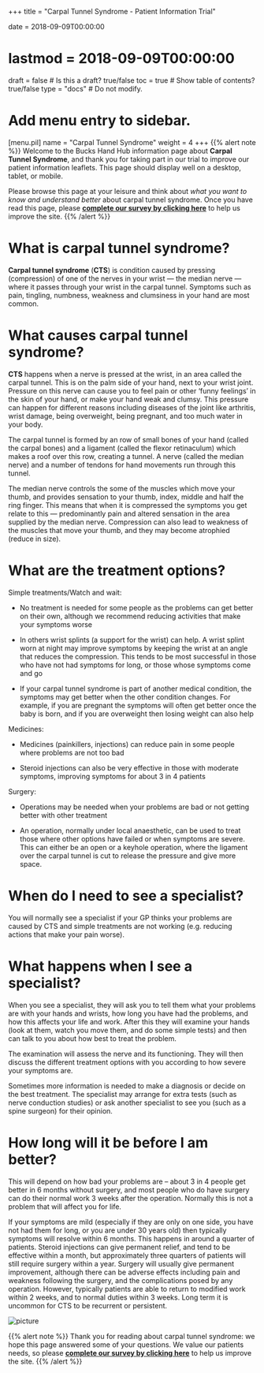 +++
title = "Carpal Tunnel Syndrome - Patient Information Trial"

date = 2018-09-09T00:00:00
# lastmod = 2018-09-09T00:00:00

draft = false  # Is this a draft? true/false
toc = true  # Show table of contents? true/false
type = "docs"  # Do not modify.

# Add menu entry to sidebar.
[menu.pil]
  name = "Carpal Tunnel Syndrome"
  weight = 4
+++
{{% alert note %}}
Welcome to the Bucks Hand Hub information page about **Carpal Tunnel Syndrome**, and thank you for taking part in our trial to improve our patient information leaflets. This page should display well on a desktop, tablet, or mobile.

Please browse this page at your leisure and think about *what you want to know and understand better* about carpal tunnel syndrome. Once you have read this page, please [**complete our survey by clicking here**](#contact) to help us improve the site.
{{% /alert %}}


# What is carpal tunnel syndrome?
**Carpal tunnel syndrome** (**CTS**) is condition caused by pressing (compression) of one of the nerves in your wrist — the median nerve — where it passes through your wrist in the carpal tunnel.  Symptoms such as pain, tingling, numbness, weakness and clumsiness in your hand are most common.


# What causes carpal tunnel syndrome?
**CTS** happens when a nerve is pressed at the wrist, in an area called the carpal tunnel.  This is on the palm side of your hand, next to your wrist joint.  Pressure on this nerve can cause you to feel pain or other ‘funny feelings’ in the skin of your hand, or make your hand weak and clumsy. This pressure can happen for different reasons including diseases of the joint like arthritis, wrist damage, being overweight, being pregnant, and too much water in your body.

The carpal tunnel is formed by an row of small bones of your hand (called the carpal bones) and a ligament (called the flexor retinaculum) which makes a roof over this row,  creating a tunnel.  A nerve (called the median nerve) and a number of tendons for hand movements run through this tunnel.  

The median nerve controls the some of the muscles which move your thumb, and provides sensation to your thumb, index, middle and half the ring finger. This means that when it is compressed the symptoms you get relate to this — predominantly pain and altered sensation in the area supplied by the median nerve.  Compression can also lead to weakness of the muscles that move your thumb, and they may become atrophied (reduce in size).

# What are the treatment options?
Simple treatments/Watch and wait:

*	No treatment is needed for some people as the problems can get better on their own, although we recommend reducing activities that make your symptoms worse

* In others wrist splints (a support for the wrist) can help. A wrist splint worn at night may improve symptoms by keeping the wrist at an angle that reduces the compression.  This tends to be most successful in those who have not had symptoms for long, or those whose symptoms come and go

*	If your carpal tunnel syndrome is part of another medical condition, the symptoms may get better when the other condition changes. For example, if you are pregnant the symptoms will often get better once the baby is born, and if you are overweight then losing weight can also help


Medicines:

*	Medicines (painkillers, injections) can reduce pain in some people where problems are not too bad

*	Steroid injections can also be very effective in those with moderate symptoms, improving symptoms for about 3 in 4 patients

Surgery:

*	Operations may be needed when your problems are bad or not getting better with other treatment

*	An operation, normally under local anaesthetic, can be used to treat those where other options have failed or when symptoms are severe.  This can either be an open or a keyhole operation, where the ligament over the carpal tunnel is cut to release the pressure and give more space.

# When do I need to see a specialist?
You will normally see a specialist if your GP thinks your problems are caused by CTS and simple treatments are not working (e.g. reducing actions that make your pain worse).

# What happens when I see a specialist?
When you see a specialist, they will ask you to tell them what your problems are with your hands and wrists, how long you have had the problems, and how this affects your life and work.  After this they will examine your hands (look at them, watch you move them, and do some simple tests) and then can talk to you about how best to treat the problem.

The examination will assess the nerve and its functioning.  They will then discuss the different treatment options with you according to how severe your symptoms are.  

Sometimes more information is needed to make a diagnosis or decide on the best treatment. The specialist may arrange for extra tests (such as nerve conduction studies) or ask another specialist to see you (such as a spine surgeon) for their opinion.

# How long will it be before I am better?
This will depend on how bad your problems are – about 3 in 4 people get better in 6 months without surgery, and most people who do have surgery can do their normal work 3 weeks after the operation.  Normally this is not a problem that will affect you for life.

If your symptoms are mild (especially if they are only on one side, you have not had them for long, or you are under 30 years old) then typically symptoms will resolve within 6 months.  This happens in around a quarter of patients.  Steroid injections can give permanent relief, and tend to be effective within a month, but approximately three quarters of patients will still require surgery within a year.  Surgery will usually give permanent improvement, although there can be adverse effects including pain and weakness following the surgery, and the complications posed by any operation.  However, typically patients are able to return to modified work within 2 weeks, and to normal duties within 3 weeks.  Long term it is uncommon for CTS to be recurrent or persistent.

![picture](/img/CTS.jpg)

{{% alert note %}}
Thank you for reading about carpal tunnel syndrome: we hope this page answered some of your questions.
We value our patients needs, so please [**complete our survey by clicking here**](#contact) to help us improve the site.
{{% /alert %}}
